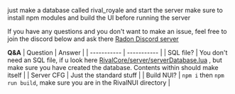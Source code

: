 just make a database called rival_royale and start the server
make sure to install npm modules and build the UI before running the server


If you have any questions and you don't want to make an issue, feel free to join the discord below and ask there
[Radon Discord server](https://discord.gg/9grr9prthr)






**Q&A**
| Question      | Answer |
| ----------- | ----------- |
| SQL file?      |  You don't need an SQL file, if u look here [RivalCore/server/serverDatabase.lua](https://github.com/rival-group/rival-warfare/blob/1eeb15ccc4ad173b196c761cbc7ecebe2c48c417/RivalCore/server/serverDatabase.lua) , but make sure you have created the database. Contents within should make itself  |
| Server CFG   | Just the standard stuff        |
| Build NUI?   | `npm i` then `npm run build`, make sure you are in the RivalNUI directory  |

